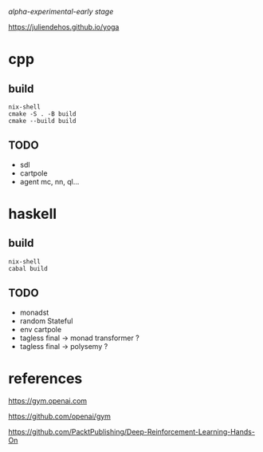
*alpha-experimental-early stage*

<https://juliendehos.github.io/yoga>


# cpp

## build

```
nix-shell
cmake -S . -B build
cmake --build build
```

## TODO

  - sdl
  - cartpole
  - agent mc, nn, ql...


# haskell

## build

```
nix-shell
cabal build
```

## TODO

  - monadst
  - random Stateful
  - env cartpole
  - tagless final -> monad transformer ?
  - tagless final -> polysemy ?


# references

<https://gym.openai.com>

<https://github.com/openai/gym>

<https://github.com/PacktPublishing/Deep-Reinforcement-Learning-Hands-On>

